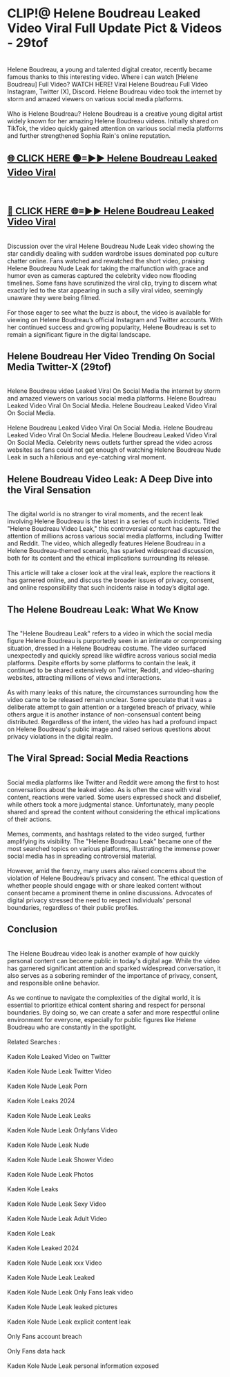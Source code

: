 # CLIP!@ Helene Boudreau Leaked Video Viral Full Update Pict & Videos - 29tof
<br>
Helene Boudreau, a young and talented digital creator, recently became famous thanks to this interesting video. Where i can watch [Helene Boudreau] Full Video? WATCH HERE! Viral Helene Boudreau Full Video Instagram, Twitter (X), Discord. Helene Boudreau video took the internet by storm and amazed viewers on various social media platforms.
<br><br>
Who is Helene Boudreau? Helene Boudreau is a creative young digital artist widely known for her amazing Helene Boudreau videos. Initially shared on TikTok, the video quickly gained attention on various social media platforms and further strengthened Sophia Rain's online reputation.
<br>
<h2><a href="https://bestclip.site?title=Helene_Boudreau">🌐 CLICK HERE 🟢=►► Helene Boudreau Leaked Video Viral</a></h2>
<br>
<h2><a href="https://bestclip.site?title=Helene_Boudreau">🔴 CLICK HERE 🌐=►► Helene Boudreau Leaked Video Viral</a></h2>
<br>
Discussion over the viral Helene Boudreau Nude Leak video showing the star candidly dealing with sudden wardrobe issues dominated pop culture chatter online. Fans watched and rewatched the short video, praising Helene Boudreau Nude Leak for taking the malfunction with grace and humor even as cameras captured the celebrity video now flooding timelines. Some fans have scrutinized the viral clip, trying to discern what exactly led to the star appearing in such a silly viral video, seemingly unaware they were being filmed.
<br><br>
For those eager to see what the buzz is about, the video is available for viewing on Helene Boudreau’s official Instagram and Twitter accounts. With her continued success and growing popularity, Helene Boudreau is set to remain a significant figure in the digital landscape.
<br>
<h2>Helene Boudreau Her Video Trending On Social Media Twitter-X (29tof)</h2>
<br>
Helene Boudreau video Leaked Viral On Social Media the internet by storm and amazed viewers on various social media platforms. Helene Boudreau Leaked Video Viral On Social Media. Helene Boudreau Leaked Video Viral On Social Media.
<br><br>
Helene Boudreau Leaked Video Viral On Social Media. Helene Boudreau Leaked Video Viral On Social Media. Helene Boudreau Leaked Video Viral On Social Media. Celebrity news outlets further spread the video across websites as fans could not get enough of watching Helene Boudreau Nude Leak in such a hilarious and eye-catching viral moment.
<br>
<h2>Helene Boudreau Video Leak: A Deep Dive into the Viral Sensation</h2>
<br>
The digital world is no stranger to viral moments, and the recent leak involving Helene Boudreau is the latest in a series of such incidents. Titled "Helene Boudreau Video Leak," this controversial content has captured the attention of millions across various social media platforms, including Twitter and Reddit. The video, which allegedly features Helene Boudreau in a Helene Boudreau-themed scenario, has sparked widespread discussion, both for its content and the ethical implications surrounding its release.
<br><br>
This article will take a closer look at the viral leak, explore the reactions it has garnered online, and discuss the broader issues of privacy, consent, and online responsibility that such incidents raise in today’s digital age.
<br>
<h2>The Helene Boudreau Leak: What We Know</h2>
<br>
The "Helene Boudreau Leak" refers to a video in which the social media figure Helene Boudreau is purportedly seen in an intimate or compromising situation, dressed in a Helene Boudreau costume. The video surfaced unexpectedly and quickly spread like wildfire across various social media platforms. Despite efforts by some platforms to contain the leak, it continued to be shared extensively on Twitter, Reddit, and video-sharing websites, attracting millions of views and interactions.
<br><br>
As with many leaks of this nature, the circumstances surrounding how the video came to be released remain unclear. Some speculate that it was a deliberate attempt to gain attention or a targeted breach of privacy, while others argue it is another instance of non-consensual content being distributed. Regardless of the intent, the video has had a profound impact on Helene Boudreau's public image and raised serious questions about privacy violations in the digital realm.
<br>
<h2>The Viral Spread: Social Media Reactions</h2>
<br>
Social media platforms like Twitter and Reddit were among the first to host conversations about the leaked video. As is often the case with viral content, reactions were varied. Some users expressed shock and disbelief, while others took a more judgmental stance. Unfortunately, many people shared and spread the content without considering the ethical implications of their actions.
<br><br>
Memes, comments, and hashtags related to the video surged, further amplifying its visibility. The "Helene Boudreau Leak" became one of the most searched topics on various platforms, illustrating the immense power social media has in spreading controversial material.
<br><br>
However, amid the frenzy, many users also raised concerns about the violation of Helene Boudreau’s privacy and consent. The ethical question of whether people should engage with or share leaked content without consent became a prominent theme in online discussions. Advocates of digital privacy stressed the need to respect individuals' personal boundaries, regardless of their public profiles.
<br>
<h2>Conclusion</h2>
<br>
The Helene Boudreau video leak is another example of how quickly personal content can become public in today's digital age. While the video has garnered significant attention and sparked widespread conversation, it also serves as a sobering reminder of the importance of privacy, consent, and responsible online behavior.
<br><br>
As we continue to navigate the complexities of the digital world, it is essential to prioritize ethical content sharing and respect for personal boundaries. By doing so, we can create a safer and more respectful online environment for everyone, especially for public figures like Helene Boudreau who are constantly in the spotlight.
<br><br>
Related Searches :
<br><br>
Kaden Kole Leaked Video on Twitter
<br><br>
Kaden Kole Nude Leak Twitter Video
<br><br>
Kaden Kole Nude Leak Porn
<br><br>
Kaden Kole Leaks 2024
<br><br>
Kaden Kole Nude Leak Leaks
<br><br>
Kaden Kole Nude Leak Onlyfans Video
<br><br>
Kaden Kole Nude Leak Nude
<br><br>
Kaden Kole Nude Leak Shower Video
<br><br>
Kaden Kole Nude Leak Photos
<br><br>
Kaden Kole Leaks
<br><br>
Kaden Kole Nude Leak Sexy Video
<br><br>
Kaden Kole Nude Leak Adult Video
<br><br>
Kaden Kole Leak
<br><br>
Kaden Kole Leaked 2024
<br><br>
Kaden Kole Nude Leak xxx Video
<br><br>
Kaden Kole Nude Leak Leaked
<br><br>
Kaden Kole Nude Leak Only Fans leak video
<br><br>
Kaden Kole Nude Leak leaked pictures
<br><br>
Kaden Kole Nude Leak explicit content leak
<br><br>
Only Fans account breach
<br><br>
Only Fans data hack
<br><br>
Kaden Kole Nude Leak personal information exposed